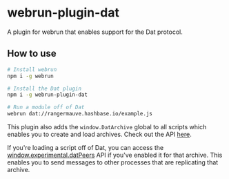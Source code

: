 # webrun-plugin-dat
A plugin for webrun that enables support for the Dat protocol.

## How to use

```bash
# Install webrun
npm i -g webrun

# Install the Dat plugin
npm i -g webrun-plugin-dat

# Run a module off of Dat
webrun dat://rangermauve.hashbase.io/example.js
```

This plugin also adds the `window.DatArchive` global to all scripts which enables you to create and load archives.
Check out the API [here](https://github.com/datproject/sdk#api-promise).

If you're loading a script off of Dat, you can access the [window.experimental.datPeers](https://beakerbrowser.com/docs/apis/experimental-datpeers) API if you've enabled it for that archive.
This enables you to send messages to other processes that are replicating that archive.
